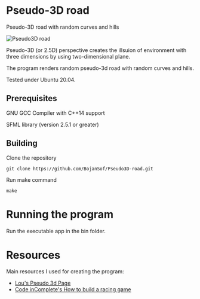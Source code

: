 # Pseudo-3D road
Pseudo-3D road with random curves and hills

![Pseudo3D road](https://github.com/BojanSof/Pseudo3D-road/blob/main/images/pseudo3d_road.gif)

Pseudo-3D (or 2.5D) perspective creates the illsuion of environment with three dimensions by using two-dimensional plane.

The program renders random pseudo-3d road with random curves and hills.

Tested under Ubuntu 20.04.
## Prerequisites
GNU GCC Compiler with C++14 support

SFML library (version 2.5.1 or greater)
## Building
Clone the repository
```
git clone https://github.com/BojanSof/Pseudo3D-road.git
```
Run make command
```
make
```
# Running the program
Run the executable app in the bin folder.
# Resources
Main resources I used for creating the program:

- [Lou's Pseudo 3d Page](http://www.extentofthejam.com/pseudo/)
- [Code inComplete's How to build a racing game](https://codeincomplete.com/articles/javascript-racer/)
